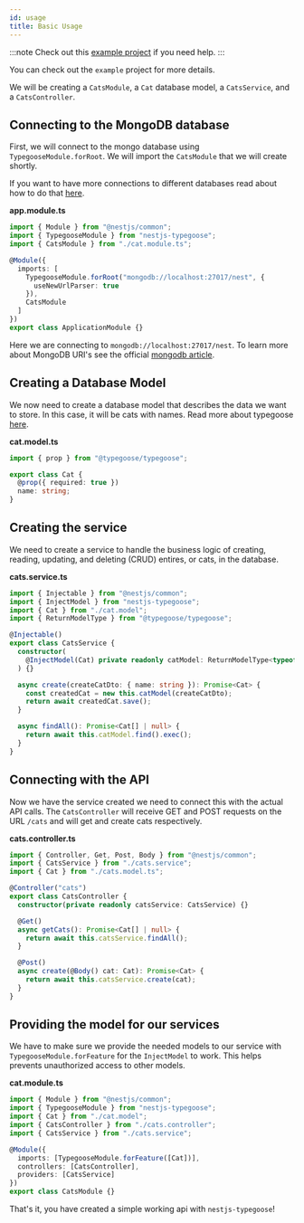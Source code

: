 ```yaml
---
id: usage
title: Basic Usage
---
```


:::note
Check out this [example project](https://github.com/kpfromer/nestjs-typegoose/tree/master/example) if you need help.
:::

You can check out the `example` project for more details.

We will be creating a `CatsModule`, a `Cat` database model, a `CatsService`, and a `CatsController`.

## Connecting to the MongoDB database

First, we will connect to the mongo database using `TypegooseModule.forRoot`. We will import the `CatsModule` that we will create shortly.

If you want to have more connections to different databases read about how to do that [here](multiple-connections.md).

**app.module.ts**

```typescript
import { Module } from "@nestjs/common";
import { TypegooseModule } from "nestjs-typegoose";
import { CatsModule } from "./cat.module.ts";

@Module({
  imports: [
    TypegooseModule.forRoot("mongodb://localhost:27017/nest", {
      useNewUrlParser: true
    }),
    CatsModule
  ]
})
export class ApplicationModule {}
```

Here we are connecting to `mongodb://localhost:27017/nest`. To learn more about MongoDB URI's see the official [mongodb article](https://docs.mongodb.com/manual/reference/connection-string/).

## Creating a Database Model

We now need to create a database model that describes the data we want to store. In this case, it will be cats with names. Read more about typegoose [here](https://github.com/typegoose/typegoose).

**cat.model.ts**

```typescript
import { prop } from "@typegoose/typegoose";

export class Cat {
  @prop({ required: true })
  name: string;
}
```

## Creating the service

We need to create a service to handle the business logic of creating, reading, updating, and deleting (CRUD) entires, or cats, in the database.

**cats.service.ts**

```typescript
import { Injectable } from "@nestjs/common";
import { InjectModel } from "nestjs-typegoose";
import { Cat } from "./cat.model";
import { ReturnModelType } from "@typegoose/typegoose";

@Injectable()
export class CatsService {
  constructor(
    @InjectModel(Cat) private readonly catModel: ReturnModelType<typeof Cat>
  ) {}

  async create(createCatDto: { name: string }): Promise<Cat> {
    const createdCat = new this.catModel(createCatDto);
    return await createdCat.save();
  }

  async findAll(): Promise<Cat[] | null> {
    return await this.catModel.find().exec();
  }
}
```

## Connecting with the API

Now we have the service created we need to connect this with the actual API calls. The `CatsController` will receive GET and POST requests on the URL `/cats` and will get and create cats respectively.

**cats.controller.ts**

```typescript
import { Controller, Get, Post, Body } from "@nestjs/common";
import { CatsService } from "./cats.service";
import { Cat } from "./cats.model.ts";

@Controller("cats")
export class CatsController {
  constructor(private readonly catsService: CatsService) {}

  @Get()
  async getCats(): Promise<Cat[] | null> {
    return await this.catsService.findAll();
  }

  @Post()
  async create(@Body() cat: Cat): Promise<Cat> {
    return await this.catsService.create(cat);
  }
}
```

## Providing the model for our services

We have to make sure we provide the needed models to our service with `TypegooseModule.forFeature` for the `InjectModel` to work. This helps prevents unauthorized access to other models.

**cat.module.ts**

```typescript
import { Module } from "@nestjs/common";
import { TypegooseModule } from "nestjs-typegoose";
import { Cat } from "./cat.model";
import { CatsController } from "./cats.controller";
import { CatsService } from "./cats.service";

@Module({
  imports: [TypegooseModule.forFeature([Cat])],
  controllers: [CatsController],
  providers: [CatsService]
})
export class CatsModule {}
```

That's it, you have created a simple working api with `nestjs-typegoose`!